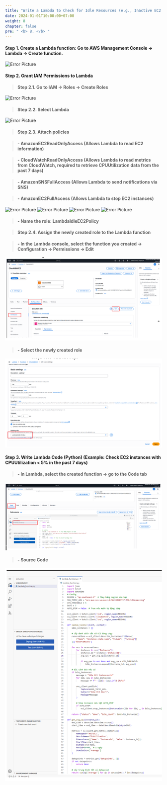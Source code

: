 ```yaml
---
title: "Write a Lambda to Check for Idle Resources (e.g., Inactive EC2 Instances)"
date: 2024-01-01T10:00:00+07:00
weight: 8
chapter: false
pre: " <b> 8. </b> "
---
```


#### Step 1. Create a Lambda function: Go to AWS Management Console → Lambda → Create function.

![Error Picture](/images/AWS-Pic/CreLambdaFunc.png)

#### Step 2. Grant IAM Permissions to Lambda

> #### Step 2.1. Go to IAM → Roles → Create Roles

![Error Picture](/images/AWS-Pic/CreLambdaFunc.png)

> #### Step 2.2. Select Lambda

![Error Picture](/images/AWS-Pic/Lambda.png)

> #### Step 2.3. Attach policies

> #### - AmazonEC2ReadOnlyAccess (Allows Lambda to read EC2 information)

> #### - CloudWatchReadOnlyAccess (Allows Lambda to read metrics from CloudWatch, required to retrieve CPUUtilization data from the past 7 days)

> #### - AmazonSNSFullAccess (Allows Lambda to send notifications via SNS)

> #### - AmazonEC2FullAccess (Allows Lambda to stop EC2 instances)

![Error Picture](/images/AWS-Pic/Policy_1.png)
![Error Picture](/images/AWS-Pic/Policy_2.png)
![Error Picture](/images/AWS-Pic/Policy_3.png)
![Error Picture](/images/AWS-Pic/Policy_4.png)

> #### - Name the role: LambdaIdleEC2Policy

> #### Step 2.4. Assign the newly created role to the Lambda function

> #### - In the Lambda console, select the function you created → Configuration → Permissions → Edit

![Error Picture](/static/images/AWS-Pic/GanRoleVsLambda.png)

> #### - Select the newly created role

![Error Picture](/static/images/AWS-Pic/ChooseRole.png)

#### Step 3. Write Lambda Code (Python) (Example: Check EC2 instances with CPUUtilization < 5% in the past 7 days)

> #### - In Lambda, select the created function → go to the Code tab

![Error Picture](/static/images/AWS-Pic/TabCode.png)

> #### - Source Code

![Error Picture](/static/images/AWS-Pic/SourceCode.png)
